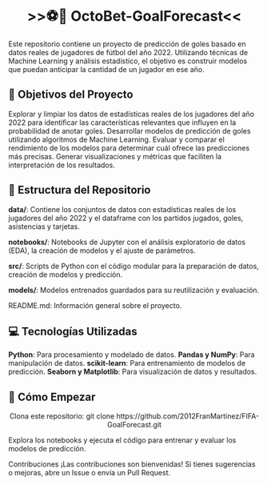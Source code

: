 <h1 align="center">>>⚽️🥅 OctoBet-GoalForecast<< </h1>

Este repositorio contiene un proyecto de predicción de goles basado en datos reales de jugadores de fútbol del año 2022. Utilizando técnicas de Machine Learning y análisis estadístico, el objetivo es construir modelos que puedan anticipar la cantidad de un jugador en ese año.

## 🎯 Objetivos del Proyecto

Explorar y limpiar los datos de estadísticas reales de los jugadores del año 2022 para identificar las características relevantes que influyen en la probabilidad de anotar goles.
Desarrollar modelos de predicción de goles utilizando algoritmos de Machine Learning.
Evaluar y comparar el rendimiento de los modelos para determinar cuál ofrece las predicciones más precisas.
Generar visualizaciones y métricas que faciliten la interpretación de los resultados.

## 🧠 Estructura del Repositorio

**data/**: Contiene los conjuntos de datos con estadísticas reales de los jugadores del año 2022 y el dataframe con los partidos jugados, goles, asistencias y tarjetas.

**notebooks/**: Notebooks de Jupyter con el análisis exploratorio de datos (EDA), la creación de modelos y el ajuste de parámetros.

**src/**: Scripts de Python con el código modular para la preparación de datos, creación de modelos y predicción.

**models/**: Modelos entrenados guardados para su reutilización y evaluación.

README.md: Información general sobre el proyecto.

## 💻 Tecnologías Utilizadas

**Python**: Para procesamiento y modelado de datos.
**Pandas y NumPy**: Para manipulación de datos.
**scikit-learn**: Para entrenamiento de modelos de predicción.
**Seaborn y Matplotlib**: Para visualización de datos y resultados.

## 💾 Cómo Empezar

<p align="center">Clona este repositorio: git clone https://github.com/2012FranMartinez/FIFA-GoalForecast.git</p>

Explora los notebooks y ejecuta el código para entrenar y evaluar los modelos de predicción.

Contribuciones
¡Las contribuciones son bienvenidas! Si tienes sugerencias o mejoras, abre un Issue o envía un Pull Request.
